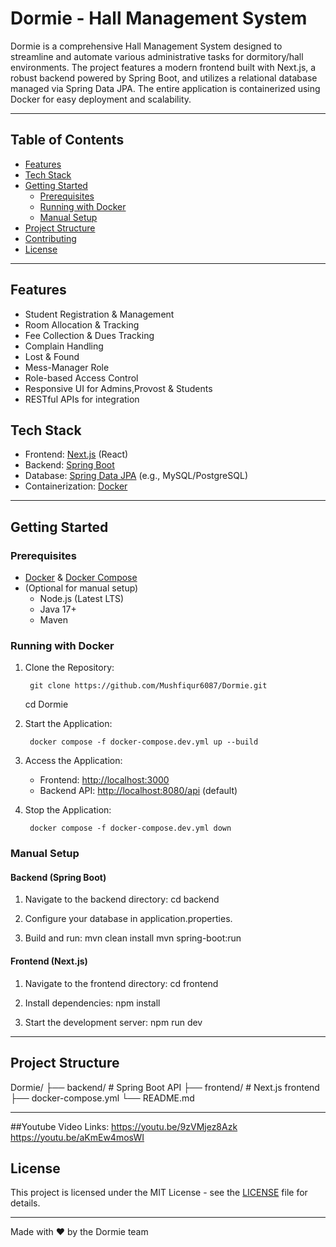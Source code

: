 # Dormie - Hall Management System

Dormie is a comprehensive Hall Management System designed to streamline and automate various administrative tasks for dormitory/hall environments. The project features a modern frontend built with Next.js, a robust backend powered by Spring Boot, and utilizes a relational database managed via Spring Data JPA. The entire application is containerized using Docker for easy deployment and scalability.

---

## Table of Contents

- [Features](#features)
- [Tech Stack](#tech-stack)
- [Getting Started](#getting-started)
  - [Prerequisites](#prerequisites)
  - [Running with Docker](#running-with-docker)
  - [Manual Setup](#manual-setup)
- [Project Structure](#project-structure)
- [Contributing](#contributing)
- [License](#license)

---

## Features

- Student Registration & Management
- Room Allocation & Tracking
- Fee Collection & Dues Tracking
- Complain Handling
- Lost & Found
- Mess-Manager Role
- Role-based Access Control
- Responsive UI for Admins,Provost & Students
- RESTful APIs for integration

## Tech Stack

- Frontend: [Next.js](https://nextjs.org/) (React)
- Backend: [Spring Boot](https://spring.io/projects/spring-boot)
- Database: [Spring Data JPA](https://spring.io/projects/spring-data-jpa) (e.g., MySQL/PostgreSQL)
- Containerization: [Docker](https://www.docker.com/)

---

## Getting Started

### Prerequisites

- [Docker](https://www.docker.com/get-started) & [Docker Compose](https://docs.docker.com/compose/)
- (Optional for manual setup)
  - Node.js (Latest LTS)
  - Java 17+
  - Maven

### Running with Docker

1. Clone the Repository:

        git clone https://github.com/Mushfiqur6087/Dormie.git
    cd Dormie
    

2. Start the Application:

        docker compose -f docker-compose.dev.yml up --build
    

3. Access the Application:
    - Frontend: [http://localhost:3000](http://localhost:3000)
    - Backend API: [http://localhost:8080/api](http://localhost:8080/api) (default)

4. Stop the Application:

        docker compose -f docker-compose.dev.yml down
    

### Manual Setup

#### Backend (Spring Boot)

1. Navigate to the backend directory:
        cd backend
    
2. Configure your database in application.properties.
3. Build and run:
        mvn clean install
    mvn spring-boot:run
    

#### Frontend (Next.js)

1. Navigate to the frontend directory:
        cd frontend
    
2. Install dependencies:
        npm install
    
3. Start the development server:
        npm run dev
    

---

## Project Structure

Dormie/
├── backend/        # Spring Boot API
├── frontend/       # Next.js frontend
├── docker-compose.yml
└── README.md

---


##Youtube Video Links:
https://youtu.be/9zVMjez8Azk
https://youtu.be/aKmEw4mosWI


## License

This project is licensed under the MIT License - see the [LICENSE](LICENSE) file for details.

---

Made with ❤️ by the Dormie team
